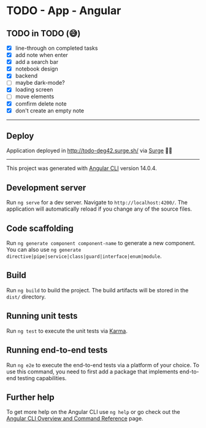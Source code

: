 # TODO - App - Angular

## TODO in TODO (😅)
- [X] line-through on completed tasks
- [X] add note when enter
- [X] add a search bar
- [X] notebook design 
- [X] backend
- [ ] maybe dark-mode?
- [X] loading screen
- [ ] move elements
- [X] comfirm delete note
- [X] don't create an empty note

---

## Deploy

Application deployed in http://todo-deg42.surge.sh/ via [Surge](https://surge.sh/) 🦁🌊

--- 
This project was generated with [Angular CLI](https://github.com/angular/angular-cli) version 14.0.4.

## Development server

Run `ng serve` for a dev server. Navigate to `http://localhost:4200/`. The application will automatically reload if you change any of the source files.

## Code scaffolding

Run `ng generate component component-name` to generate a new component. You can also use `ng generate directive|pipe|service|class|guard|interface|enum|module`.

## Build

Run `ng build` to build the project. The build artifacts will be stored in the `dist/` directory.

## Running unit tests

Run `ng test` to execute the unit tests via [Karma](https://karma-runner.github.io).

## Running end-to-end tests

Run `ng e2e` to execute the end-to-end tests via a platform of your choice. To use this command, you need to first add a package that implements end-to-end testing capabilities.

## Further help

To get more help on the Angular CLI use `ng help` or go check out the [Angular CLI Overview and Command Reference](https://angular.io/cli) page.
